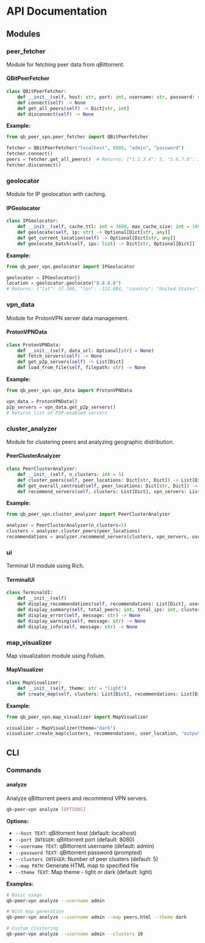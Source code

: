 # API Documentation

## Modules

### peer_fetcher

Module for fetching peer data from qBittorrent.

#### QBitPeerFetcher

```python
class QBitPeerFetcher:
    def __init__(self, host: str, port: int, username: str, password: str)
    def connect(self) -> None
    def get_all_peers(self) -> Dict[str, int]
    def disconnect(self) -> None
```

**Example:**

```python
from qb_peer_vpn.peer_fetcher import QBitPeerFetcher

fetcher = QBitPeerFetcher("localhost", 8080, "admin", "password")
fetcher.connect()
peers = fetcher.get_all_peers()  # Returns: {"1.2.3.4": 5, "5.6.7.8": 3}
fetcher.disconnect()
```

### geolocator

Module for IP geolocation with caching.

#### IPGeolocator

```python
class IPGeolocator:
    def __init__(self, cache_ttl: int = 3600, max_cache_size: int = 1000)
    def geolocate(self, ip: str) -> Optional[Dict[str, any]]
    def get_current_location(self) -> Optional[Dict[str, any]]
    def geolocate_batch(self, ips: list) -> Dict[str, Optional[Dict]]
```

**Example:**

```python
from qb_peer_vpn.geolocator import IPGeolocator

geolocator = IPGeolocator()
location = geolocator.geolocate("8.8.8.8")
# Returns: {"lat": 37.386, "lon": -122.084, "country": "United States", "city": "Mountain View"}
```

### vpn_data

Module for ProtonVPN server data management.

#### ProtonVPNData

```python
class ProtonVPNData:
    def __init__(self, data_url: Optional[str] = None)
    def fetch_servers(self) -> None
    def get_p2p_servers(self) -> List[Dict]
    def load_from_file(self, filepath: str) -> None
```

**Example:**

```python
from qb_peer_vpn.vpn_data import ProtonVPNData

vpn_data = ProtonVPNData()
p2p_servers = vpn_data.get_p2p_servers()
# Returns list of P2P-enabled servers
```

### cluster_analyzer

Module for clustering peers and analyzing geographic distribution.

#### PeerClusterAnalyzer

```python
class PeerClusterAnalyzer:
    def __init__(self, n_clusters: int = 5)
    def cluster_peers(self, peer_locations: Dict[str, Dict]) -> List[Dict]
    def get_overall_centroid(self, peer_locations: Dict[str, Dict]) -> Optional[Tuple[float, float]]
    def recommend_servers(self, clusters: List[Dict], vpn_servers: List[Dict], user_location: Optional[Dict] = None) -> List[Dict]
```

**Example:**

```python
from qb_peer_vpn.cluster_analyzer import PeerClusterAnalyzer

analyzer = PeerClusterAnalyzer(n_clusters=5)
clusters = analyzer.cluster_peers(peer_locations)
recommendations = analyzer.recommend_servers(clusters, vpn_servers, user_location)
```

### ui

Terminal UI module using Rich.

#### TerminalUI

```python
class TerminalUI:
    def __init__(self)
    def display_recommendations(self, recommendations: List[Dict], user_location: Optional[Dict] = None) -> None
    def display_summary(self, total_peers: int, total_ips: int, clusters: int) -> None
    def display_error(self, message: str) -> None
    def display_warning(self, message: str) -> None
    def display_info(self, message: str) -> None
```

### map_visualizer

Map visualization module using Folium.

#### MapVisualizer

```python
class MapVisualizer:
    def __init__(self, theme: str = "light")
    def create_map(self, clusters: List[Dict], recommendations: List[Dict], user_location: Optional[Dict] = None, output_file: str = "peer_vpn_map.html") -> None
```

**Example:**

```python
from qb_peer_vpn.map_visualizer import MapVisualizer

visualizer = MapVisualizer(theme="dark")
visualizer.create_map(clusters, recommendations, user_location, "output.html")
```

## CLI

### Commands

#### analyze

Analyze qBittorrent peers and recommend VPN servers.

```bash
qb-peer-vpn analyze [OPTIONS]
```

**Options:**

- `--host TEXT`: qBittorrent host (default: localhost)
- `--port INTEGER`: qBittorrent port (default: 8080)
- `--username TEXT`: qBittorrent username (default: admin)
- `--password TEXT`: qBittorrent password (prompted)
- `--clusters INTEGER`: Number of peer clusters (default: 5)
- `--map PATH`: Generate HTML map to specified file
- `--theme TEXT`: Map theme - light or dark (default: light)

**Examples:**

```bash
# Basic usage
qb-peer-vpn analyze --username admin

# With map generation
qb-peer-vpn analyze --username admin --map peers.html --theme dark

# Custom clustering
qb-peer-vpn analyze --username admin --clusters 10
```
